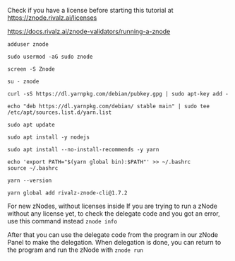 Check if you have a license before starting this tutorial at https://znode.rivalz.ai/licenses

https://docs.rivalz.ai/znode-validators/running-a-znode

```shell
adduser znode
```

```shell
sudo usermod -aG sudo znode
```
```shell
screen -S Znode
```

```shell
su - znode
```

```shell
curl -sS https://dl.yarnpkg.com/debian/pubkey.gpg | sudo apt-key add -
```

```shell
echo "deb https://dl.yarnpkg.com/debian/ stable main" | sudo tee /etc/apt/sources.list.d/yarn.list
```

```shell
sudo apt update
```

```shell
sudo apt install -y nodejs
```

```shell
sudo apt install --no-install-recommends -y yarn
```


```shell
echo 'export PATH="$(yarn global bin):$PATH"' >> ~/.bashrc
source ~/.bashrc
```

```shell
yarn --version
```

```shell
yarn global add rivalz-znode-cli@1.7.2
```

For new zNodes, without licenses inside
If you are trying to run a zNode without any license yet, to check the delegate code and you got an error, use this command instead
`znode info`

After that you can use the delegate code from the program in our zNode Panel to make the delegation.
When delegation is done, you can return to the program and run the zNode with
`znode run`
